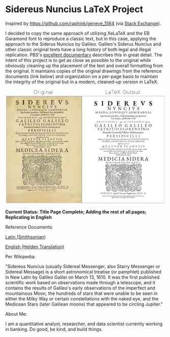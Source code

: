 # Sidereus Nuncius LaTeX Project

Inspired by https://github.com/raphink/geneve_1564 (via [Stack Exchange](https://tex.stackexchange.com/questions/1319/showcase-of-beautiful-typography-done-in-tex-friends)). 

I decided to copy the same approach of utilizing XeLaTeX and the EB Garamond font to reproduce a classic text, but in this case, applying the approach to the Siderus Nuncius by Galileo. Galileo's Siderus Nuncius and other classic original texts have a long history of both legal and illegal replication. PBS's [excellent documentary](https://www.pbs.org/video/galileos-moon-7vidcl/) describes this in great detail. The intent of this project is to get as close as possible to the original while obviously cleaning up the placement of the text and overall formatting from the original. It maintains copies of the original drawings from the reference documents (link below) and organization on a per-page basis to maintain the integrity of the original but in a modern, cleaned-up version in LaTeX.

![Output Comparison](https://raw.githubusercontent.com/adammschauer/Sidereus_Nuncius/master/Output%20Comparison.png)

**Current Status: Title Page Complete; Adding the rest of all pages; Replicating in English**

Reference Documents:

[Latin (Smithsonian)](https://library.si.edu/digital-library/book/sidereusnuncius00gali)

[English (Helden Translation)](http://people.reed.edu/~wieting/mathematics537/SideriusNuncius.pdf)


Per Wikipedia:

"Sidereus Nuncius (usually Sidereal Messenger, also Starry Messenger or Sidereal Message) is a short astronomical treatise (or pamphlet) published in New Latin by Galileo Galilei on March 13, 1610. It was the first published scientific work based on observations made through a telescope, and it contains the results of Galileo's early observations of the imperfect and mountainous Moon, the hundreds of stars that were unable to be seen in either the Milky Way or certain constellations with the naked eye, and the Medicean Stars (later Galilean moons) that appeared to be circling Jupiter."

About Me: 

I am a quantitative analyst, researcher, and data scientist currently working in banking. Do good, be kind, and build things.
